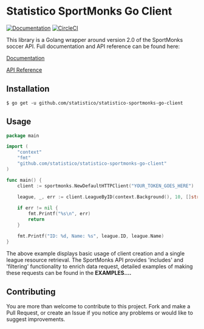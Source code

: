 # Statistico SportMonks Go Client 

[![Documentation](https://godoc.org/github.com/statistico/statistico-sportmonks-go-client?status.svg)](http://godoc.org/github.com/statistico/statistico-sportmonks-go-client)
[![CircleCI](https://circleci.com/gh/statistico/statistico-sportmonks-go-client/tree/master.svg?style=shield)](https://circleci.com/gh/statistico/statistico-sportmonks-go-client/tree/master)

This library is a Golang wrapper around version 2.0 of the SportMonks soccer API. Full documentation and API reference can be found here:

[Documentation](https://www.sportmonks.com/docs/football/2.0/prologue/a/introduction/94)

[API Reference](https://docs.sportmonks.com/football)

## Installation
```.env
$ go get -u github.com/statistico/statistico-sportmonks-go-client
```
## Usage
```go
package main

import (
    "context"
    "fmt"
    "github.com/statistico/statistico-sportmonks-go-client"
)

func main() {
    client := sportmonks.NewDefaultHTTPClient("YOUR_TOKEN_GOES_HERE")
    
    league, _, err := client.LeagueByID(context.Background(), 10, []string{"seasons"}) 

    if err != nil {
        fmt.Printf("%s\n", err)
        return
    }

    fmt.Printf("ID: %d, Name: %s", league.ID, league.Name)
}
```
The above example displays basic usage of client creation and a single league resource retrieval. The SportMonks API provides
'includes' and 'filtering' functionality to enrich data request, detailed examples of making these 
requests can be found in the **EXAMPLES....**

## Contributing
You are more than welcome to contribute to this project. Fork and make a Pull Request, or create an Issue if you notice 
any problems or would like to suggest improvements.